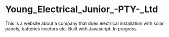 # Young_Electrical_Junior_-PTY-_Ltd
This is a website about a company that does electrical installation with solar panels, batteries invetors etc. Built with Javascript. In progress
